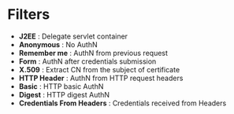 # Filters

* **J2EE** : Delegate servlet container
* **Anonymous** : No AuthN
* **Remember me** : AuthN from previous request
* **Form** : AuthN after credentials submission
* **X.509** : Extract CN from the subject of certificate
* **HTTP Header** : AuthN from HTTP request headers
* **Basic** : HTTP basic AuthN
* **Digest** : HTTP digest AuthN
* **Credentials From Headers** : Credentials received from Headers


